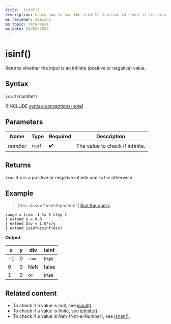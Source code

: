 ```yaml
---
title:  isinf()
description: Learn how to use the isinf() function to check if the input is an infinite value.
ms.reviewer: alexans
ms.topic: reference
ms.date: 01/03/2023
---
```

# isinf()

Returns whether the input is an infinite (positive or negative) value.  

## Syntax

`isinf(`*number*`)`

[!INCLUDE [syntax-conventions-note](../../includes/syntax-conventions-note.md)]

## Parameters

| Name | Type | Required | Description |
| -- | -- | -- | -- |
|*number*| `real` | :heavy_check_mark:| The value to check if infinite.|

## Returns

`true` if x is a positive or negative infinite and `false` otherwise.

## Example

> [!div class="nextstepaction"]
> <a href="https://dataexplorer.azure.com/clusters/help/databases/Samples?query=H4sIAAAAAAAAAytKzEtPVahQSCvKz1XQNVQoyVcwVCguSS1QMOTlqlFIrShJzUtRqFSwVTDQM0ASScksA4oZ6hloVehXIolnFmfmpdmCSQ2gGk0AQSRax2AAAAA=" target="_blank">Run the query</a>

```kusto
range x from -1 to 1 step 1
| extend y = 0.0
| extend div = 1.0*x/y
| extend isinf=isinf(div)
```

**Output**

|x|y|div|isinf|
|---|---|---|---|
|-1|0|-∞|true|
|0|0|NaN|false|
|1|0|∞|true|

## Related content

* To check if a value is null, see [isnull()](isnull-function.md).
* To check if a value is finite, see [isfinite()](isfinite-function.md).
* To check if a value is NaN (Not-a-Number), see [isnan()](isnan-function.md).
